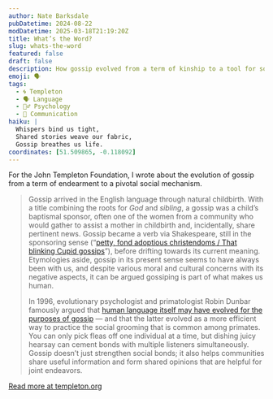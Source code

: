 ```yaml
---
author: Nate Barksdale
pubDatetime: 2024-08-22
modDatetime: 2025-03-18T21:19:20Z
title: What’s the Word?
slug: whats-the-word
featured: false
draft: false
description: How gossip evolved from a term of kinship to a tool for social bonding and information sharing, tracing its journey from Shakespeare to evolutionary psychology.
emoji: 🗣️
tags:
  - 🌀 Templeton
  - 🗣️ Language
  - 🧘‍♂️ Psychology
  - 💬 Communication
haiku: |
  Whispers bind us tight,  
  Shared stories weave our fabric,  
  Gossip breathes us life.
coordinates: [51.509865, -0.118092]
---
```


For the John Templeton Foundation, I wrote about the evolution of gossip from a term of endearment to a pivotal social mechanism.

> Gossip arrived in the English language through natural childbirth. With a title combining the roots for _God_ and _sibling_, a gossip was a child’s baptismal sponsor, often one of the women from a community who would gather to assist a mother in childbirth and, incidentally, share pertinent news. Gossip became a verb via Shakespeare, still in the sponsoring sense (“[petty, fond adoptious christendoms / That blinking Cupid gossips](https://www.folger.edu/explore/shakespeares-works/alls-well-that-ends-well/read/1/1/)”), before drifting towards its current meaning. Etymologies aside, gossip in its present sense seems to have always been with us, and despite various moral and cultural concerns with its negative aspects, it can be argued gossiping is part of what makes us human.
>
> In 1996, evolutionary psychologist and primatologist Robin Dunbar famously argued that [human language itself may have evolved for the purposes of gossip](https://bookshop.org/p/books/grooming-gossip-and-the-evolution-of-language-robin-dunbar/6713106?ean=9780674363366) — and that the latter evolved as a more efficient way to practice the social grooming that is common among primates. You can only pick fleas off one individual at a time, but dishing juicy hearsay can cement bonds with multiple listeners simultaneously. Gossip doesn’t just strengthen social bonds; it also helps communities share useful information and form shared opinions that are helpful for joint endeavors.

[Read more at templeton.org](https://www.templeton.org/news/whats-the-word)
